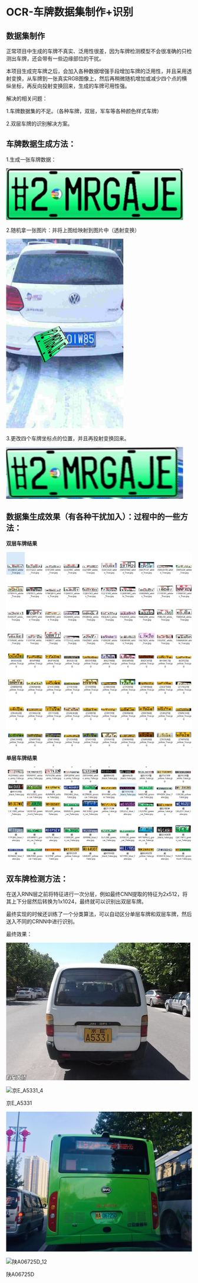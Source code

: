 # OCR-车牌数据集制作+识别

## 数据集制作
正常项目中生成的车牌不真实、泛用性很差，因为车牌检测模型不会很准确的只检测出车牌，还会带有一些边缘部位的干扰。

本项目生成完车牌之后，会加入各种数据增强手段增加车牌的泛用性，并且采用透射变换，从车牌到一张真实RGB图像上，然后再稍微随机增加或减少四个点的横纵坐标，再反向投射变换回来，生成的车牌可用性强。



解决的相关问题：

1.车牌数据集的不足。（各种车牌，双层，军车等各种颜色样式车牌）

2.双层车牌的识别解决方案。



## 车牌数据生成方法：

1.生成一张车牌数据：

![1](license_plate_generator\1.jpg)

2.随机拿一张图片：并将上图给映射到图片中（透射变换）

<img src="license_plate_generator\result4.jpg" alt="result4" style="zoom:50%;" />

3.更改四个车牌坐标点的位置，并且再投射变换回来。

![result](license_plate_generator\result.jpg)



## 数据集生成效果（有各种干扰加入）：过程中的一些方法：
**双层车牌结果**

![result1](result1.jpeg)

![result2](result2.jpeg)

**单层车牌结果**

![result3](result3.jpg)

## 双车牌检测方法：

在送入RNN层之前将特征进行一次分层，例如最终CNN提取的特征为2x512，将其上下分层然后转换为1x1024，最终就可以识别出双层车牌。

最终实现的时候还训练了一个分类算法，可以自动区分单层车牌和双层车牌，然后送入不同的CRNN中进行识别。

最终效果：



![13](License-Plate-Detector&demo\demo\test\13.jpg)

![京E_A5331_4](License-Plate-Detector&demo\demo\shuang\京E_A5331_4.jpg)

京E_A5331

![20](License-Plate-Detector&demo\demo\test\20.jpg)

![陕A06725D_12](License-Plate-Detector&demo\demo\dan\陕A06725D_12.jpg)

陕A06725D

